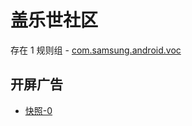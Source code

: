 # 盖乐世社区

存在 1 规则组 - [com.samsung.android.voc](/src/apps/com.samsung.android.voc.ts)

## 开屏广告

- [快照-0](https://i.gkd.li/import/import/12708061)
